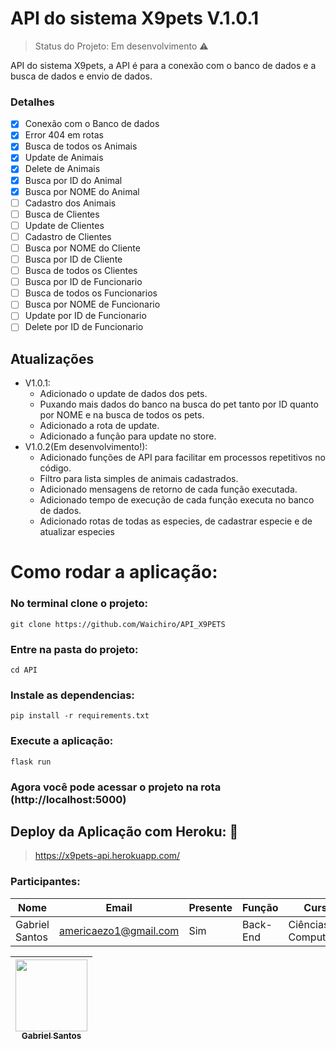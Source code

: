 # API do sistema X9pets V.1.0.1

> Status do Projeto: Em desenvolvimento :warning:

API do sistema X9pets, a API é para a conexão com o banco de dados e a busca de dados e envio de dados.

### Detalhes
- [X] Conexão com o Banco de dados
- [X] Error 404 em rotas
- [X] Busca de todos os Animais
- [X] Update de Animais
- [X] Delete de Animais
- [X] Busca por ID do Animal
- [X] Busca por NOME do Animal
- [ ] Cadastro dos Animais
- [ ] Busca de Clientes
- [ ] Update de Clientes
- [ ] Cadastro de Clientes
- [ ] Busca por NOME do Cliente
- [ ] Busca por ID de Cliente
- [ ] Busca de todos os Clientes
- [ ] Busca por ID de Funcionario
- [ ] Busca de todos os Funcionarios
- [ ] Busca por NOME de Funcionario
- [ ] Update por ID de Funcionario
- [ ] Delete por ID de Funcionario

## Atualizações
- V1.0.1: 
    - Adicionado o update de dados dos pets.
    - Puxando mais dados do banco na busca do pet tanto por ID quanto por NOME e na busca de todos os pets.
    - Adicionado a rota de update.
    - Adicionado a função para update no store.
- V1.0.2(Em desenvolvimento!):
    - Adicionado funções de API para facilitar em processos repetitivos no código.
    - Filtro para lista simples de animais cadastrados.
    - Adicionado mensagens de retorno de cada função executada.
    - Adicionado tempo de execução de cada função executa no banco de dados. 
    - Adicionado rotas de todas as especies, de cadastrar especie e de atualizar especies

# Como rodar a aplicação:

### No terminal clone o projeto:
    git clone https://github.com/Waichiro/API_X9PETS 

### Entre na pasta do projeto:

    cd API
### Instale as dependencias:

    pip install -r requirements.txt

### Execute a aplicação:

    flask run

### Agora você pode acessar o projeto na rota (http://localhost:5000)

## Deploy da Aplicação com Heroku: :dash:

> https://x9pets-api.herokuapp.com/

### Participantes: 
|Nome|Email|Presente|Função|Curso|
| -------- | -------- | -------- |-------- | -------- |
|Gabriel Santos|americaezo1@gmail.com|Sim|Back-End|Ciências da Computação|


[<img src="https://github.com/Waichiro.png" width=115 > <br> <sub> Gabriel Santos </sub>](https://github.com/Waichiro) |
| :---: |  